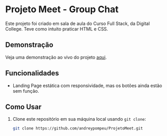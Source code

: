 # Projeto Meet - Group Chat

Este projeto foi criado em sala de aula do Curso Full Stack, da Digital College. Teve como intuito praticar HTML e CSS.

## Demonstração

Veja uma demonstração ao vivo do projeto [aqui](https://projeto-meet.vercel.app/).

## Funcionalidades

- Landing Page estática com responsividade, mas os botões ainda estão sem função.

## Como Usar

1. Clone este repositório em sua máquina local usando `git clone`:

   ```bash
   git clone https://github.com/andreypompeu/ProjetoMeet.git
